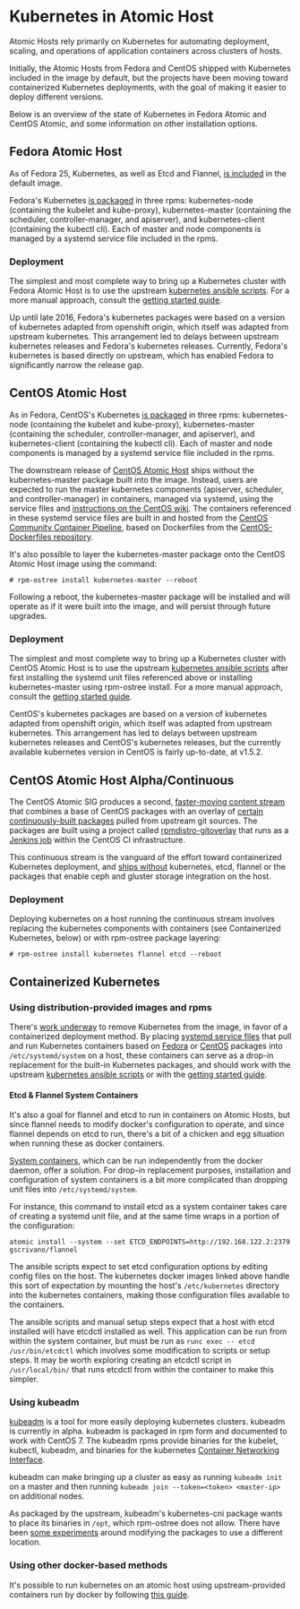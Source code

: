 # Kubernetes in Atomic Host

Atomic Hosts rely primarily on Kubernetes for automating deployment, scaling, and operations of application containers across clusters of hosts.

Initially, the Atomic Hosts from Fedora and CentOS shipped with Kubernetes included in the image by default, but the projects have been moving toward containerized Kubernetes deployments, with the goal of making it easier to deploy different versions. 

Below is an overview of the state of Kubernetes in Fedora Atomic and CentOS Atomic, and some information on other installation options. 

## Fedora Atomic Host

As of Fedora 25, Kubernetes, as well as Etcd and Flannel, [is included](https://pagure.io/fedora-atomic/blob/9ca7cc0c806014576a6413ce5aac3db72c421f5d/f/fedora-atomic-docker-host.json#_113) in the default image.

Fedora's Kubernetes [is packaged](https://apps.fedoraproject.org/packages/kubernetes) in three rpms: kubernetes-node (containing the kubelet and kube-proxy), kubernetes-master (containing the scheduler, controller-manager, and apiserver), and kubernetes-client (containing the kubectl cli). Each of master and node components is managed by a systemd service file included in the rpms.

### Deployment

The simplest and most complete way to bring up a Kubernetes cluster with Fedora Atomic Host is to use the upstream [kubernetes ansible scripts](https://github.com/kubernetes/contrib/tree/master/ansible). For a more manual approach, consult the [getting started guide](http://www.projectatomic.io/docs/gettingstarted/).

Up until late 2016, Fedora's kubernetes packages were based on a version of kubernetes adapted from openshift origin, which itself was adapted from upstream kubernetes. This arrangement led to delays between upstream kubernetes releases and Fedora's kubernetes releases. Currently, Fedora's kubernetes is based directly on upstream, which has enabled Fedora to significantly narrow the release gap.


## CentOS Atomic Host

As in Fedora, CentOS's Kubernetes [is packaged](https://git.centos.org/summary/?r=rpms/kubernetes) in three rpms: kubernetes-node (containing the kubelet and kube-proxy), kubernetes-master (containing the scheduler, controller-manager, and apiserver), and kubernetes-client (containing the kubectl cli). Each of master and node components is managed by a systemd service file included in the rpms.

The downstream release of [CentOS Atomic Host](https://wiki.centos.org/SpecialInterestGroup/Atomic/Download) ships without the kubernetes-master package built into the image. Instead, users are expected to run the master kubernetes components (apiserver, scheduler, and controller-manager) in containers, managed via systemd, using the service files and [instructions on the CentOS wiki](https://wiki.centos.org/SpecialInterestGroup/Atomic/ContainerizedMaster). The containers referenced in these systemd service files are built in and hosted from the [CentOS Community Container Pipeline](https://wiki.centos.org/ContainerPipeline), based on Dockerfiles from the [CentOS-Dockerfiles repository](https://github.com/CentOS/CentOS-Dockerfiles/tree/master/kubernetes).

It's also possible to layer the kubernetes-master package onto the CentOS Atomic Host image using the command:

```
# rpm-ostree install kubernetes-master --reboot
```

Following a reboot, the kubernetes-master package will be installed and will operate as if it were built into the image, and will persist through future upgrades.

### Deployment

The simplest and most complete way to bring up a Kubernetes cluster with CentOS Atomic Host is to use the upstream [kubernetes ansible scripts](https://github.com/kubernetes/contrib/tree/master/ansible) after first installing the systemd unit files referenced above or installing kubernetes-master using rpm-ostree install. For a more manual approach, consult the [getting started guide](http://www.projectatomic.io/docs/gettingstarted/).

CentOS's kubernetes packages are based on a version of kubernetes adapted from openshift origin, which itself was adapted from upstream kubernetes. This arrangement has led to delays between upstream kubernetes releases and CentOS's kubernetes releases, but the currently available kubernetes version in CentOS is fairly up-to-date, at v1.5.2.


## CentOS Atomic Host Alpha/Continuous

The CentOS Atomic SIG produces a second, [faster-moving content stream](https://wiki.centos.org/SpecialInterestGroup/Atomic/Devel) that combines a base of CentOS packages with an overlay of [certain continuously-built packages](https://github.com/CentOS/sig-atomic-buildscripts/blob/master/overlay.yml) pulled from upstream git sources. The packages are built using a project called [rpmdistro-gitoverlay](https://github.com/cgwalters/rpmdistro-gitoverlay) that runs as a [Jenkins job](https://ci.centos.org/job/atomic-rdgo-centos7/) within the CentOS CI infrastructure.

This continuous stream is the vanguard of the effort toward containerized Kubernetes deployment, and [ships without](https://github.com/CentOS/sig-atomic-buildscripts/pull/144) kubernetes, etcd, flannel or the packages that enable ceph and gluster storage integration on the host.

### Deployment

Deploying kubernetes on a host running the continuous stream involves replacing the kubernetes components with containers (see Containerized Kubernetes, below) or with rpm-ostree package layering:

```
# rpm-ostree install kubernetes flannel etcd --reboot
```

## Containerized Kubernetes

### Using distribution-provided images and rpms

There's [work underway](https://pagure.io/atomic-wg/issues?status=Open&tags=remove-kube) to remove Kubernetes from the image, in favor of a containerized deployment method. By placing [systemd service files](https://github.com/jasonbrooks/contrib/blob/atomic-update/ansible/roles/master/templates/atomic/kube-apiserver.service) that pull and run Kubernetes containers based on [Fedora](http://www.projectatomic.io/blog/2017/02/fedora-layered-image-release/) or [CentOS](https://wiki.centos.org/ContainerPipeline) packages into `/etc/systemd/system` on a host, these containers can serve as a drop-in replacement for the built-in Kubernetes packages, and should work with the upstream [kubernetes ansible scripts](https://github.com/kubernetes/contrib/tree/master/ansible) or with the [getting started guide](http://www.projectatomic.io/docs/gettingstarted/).

#### Etcd & Flannel System Containers

It's also a goal for flannel and etcd to run in containers on Atomic Hosts, but since flannel needs to modify docker's configuration to operate, and since flannel depends on etcd to run, there's a bit of a chicken and egg situation when running these as docker containers.

[System containers](http://www.projectatomic.io/blog/2016/09/intro-to-system-containers/), which can be run independently from the docker daemon, offer a solution. For drop-in replacement purposes, installation and configuration of system containers is a bit more complicated than dropping unit files into `/etc/systemd/system`. 

For instance, this command to install etcd as a system container takes care of creating a systemd unit file, and at the same time wraps in a portion of the configuration:

```
atomic install --system --set ETCD_ENDPOINTS=http://192.168.122.2:2379 gscrivano/flannel
```

The ansible scripts expect to set etcd configuration options by editing config files on the host. The kubernetes docker images linked above handle this sort of expectation by mounting the host's `/etc/kubernetes` directory into the kubernetes containers, making those configuration files available to the containers.

The ansible scripts and manual setup steps expect that a host with etcd installed will have etcdctl installed as well. This application can be run from within the system container, but must be run as `runc exec -- etcd /usr/bin/etcdctl` which involves some modification to scripts or setup steps. It may be worth exploring creating an etcdctl script in `/usr/local/bin/` that runs etcdctl from within the container to make this simpler.

### Using kubeadm

[kubeadm](https://kubernetes.io/docs/getting-started-guides/kubeadm/) is a tool for more easily deploying kubernetes clusters. kubeadm is currently in alpha. kubeadm is packaged in rpm form and documented to work with CentOS 7. The kubeadm rpms provide binaries for the kubelet, kubectl, kubeadm, and binaries for the kubernetes [Container Networking Interface](https://github.com/containernetworking/cni).

kubeadm can make bringing up a cluster as easy as running `kubeadm init` on a master and then running `kubeadm join --token=<token> <master-ip>` on additional nodes.

As packaged by the upstream, kubeadm's kubernetes-cni package wants to place its binaries in `/opt`, which rpm-ostree does not allow. There have been [some experiments](https://jebpages.com/2016/11/01/installing-kubernetes-on-centos-atomic-host-with-kubeadm/) around modifying the packages to use a different location.

### Using other docker-based methods

It's possible to run kubernetes on an atomic host using upstream-provided containers run by docker by following [this guide](https://github.com/kubernetes/kube-deploy/).
